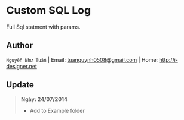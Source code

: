 Custom SQL Log
===============

Full Sql statment with params.


Author
---------
`Nguyễn Như Tuấn` | Email: tuanquynh0508@gmail.com | Home: http://i-designer.net


Update
---------


> **Ngày: 24/07/2014**
> - Add to Example folder


